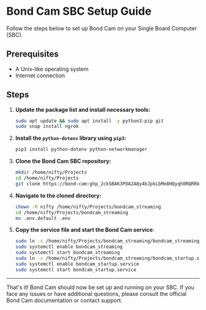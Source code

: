 # Bond Cam SBC Setup Guide

Follow the steps below to set up Bond Cam on your Single Board Computer (SBC).

## Prerequisites

- A Unix-like operating system
- Internet connection

## Steps

1. **Update the package list and install necessary tools:**
    ```bash
    sudo apt update && sudo apt install -y python3-pip git
    sudo snap install ngrok
    ```

2. **Install the `python-dotenv` library using `pip3`:**
    ```bash
    pip3 install python-dotenv python-networkmanager
    ```

3. **Clone the Bond Cam SBC repository:**
    ```bash
    mkdir /home/nifty/Projects
    cd /home/nifty/Projects
    git clone https://bond-cam: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@github.com/nifty-apps/bond-cam-sbc.git /home/nifty/Projects/bondcam_streaming    
    ```

4. **Navigate to the cloned directory:**
    ```bash
    chown -R nifty /home/nifty/Projects/bondcam_streaming
    cd /home/nifty/Projects/bondcam_streaming
    mv .env.default .env
    ```

5. **Copy the service file and start the Bond Cam service**:
    ```bash
    sudo ln -s /home/nifty/Projects/bondcam_streaming/bondcam_streaming.service /etc/systemd/system/bondcam_streaming.service
    sudo systemctl enable bondcam_streaming
    sudo systemctl start bondcam_streaming
    sudo ln -s /home/nifty/Projects/bondcam_streaming/bondcam_startup.service /etc/systemd/system/bondcam_startup.service
    sudo systemctl enable bondcam_startup.service
    sudo systemctl start bondcam_startup.service
    ```

---

That's it! Bond Cam should now be set up and running on your SBC. If you face any issues or have additional questions, please consult the official Bond Cam documentation or contact support.
